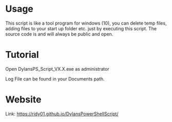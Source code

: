 # Usage

This script is like a tool program for windows (10), you can delete temp files, adding files to your start up folder etc. just by executing this script. 
The source code is and will always be public and open.

# Tutorial

Open DylansPS_Script_VX.X.exe as administrator

Log File can be found in your Documents path.

# Website

Link: https://ridy01.github.io/DylansPowerShellScript/
